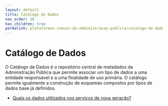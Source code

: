 ```yaml
---
layout: default
title: Catálogo de Dados
nav_order: 20
has_children: true
permalink: plataformas-comuns-da-administracao-publica/catalogo-de-dados
---
```


# Catálogo de Dados

O Catálogo de Dados é o repositório central de metadados da Administração Pública que permite associar um tipo de dados a uma entidade responsável e a uma finalidade de uso primária. O catálogo permite igualmente a construção de esquemas compostos por tipos de dados base já definidos.

- [Quais os dados utilizados nos serviços de nova geração?](quais-os-dados-utilizados-nos-servicos-de-nova-geracao.md)

